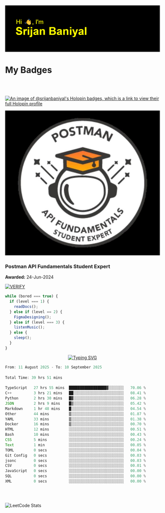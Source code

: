 ![Header](./header.png)

# My Badges

<Br />
<Br />

[![An image of @srijanbaniyal's Holopin badges, which is a link to view their full Holopin profile](https://holopin.me/srijanbaniyal)](https://holopin.io/@srijanbaniyal)

[![Postman API Fundamentals Student Expert](/Postman.jpeg)](https://api.badgr.io/public/assertions/r9BLLy0oTfKJBbkGuDI1zA)

### Postman API Fundamentals Student Expert

**Awarded:** 24-Jun-2024

[![VERIFY](https://img.shields.io/badge/VERIFY-blue)](https://badgecheck.io?url=https%3A%2F%2Fapi.badgr.io%2Fpublic%2Fassertions%2Fr9BLLy0oTfKJBbkGuDI1zA)

```javascript
while (bored === true) {
  if (level === 1) {
    readDocs();
  } else if (level == 2) {
    FigmaDesigning();
  } else if (level === 3) {
    listenMusic();
  } else {
    sleep();
  }
}
```

<p align="center">
  <a href="https://git.io/typing-svg"><img src="https://readme-typing-svg.demolab.com?font=Tilt+Prism&size=30&pause=1000&color=0FF75B&center=true&vCenter=true&width=800&height=80&lines=Time+spent+on+various+Programming+languages" alt="Typing SVG" /></a>
</p>

<!--START_SECTION:waka-->

```TypeScript
From: 11 August 2025 - To: 10 September 2025

Total Time: 39 hrs 51 mins

TypeScript   27 hrs 55 mins  █████████████████▓░░░░░░░   70.06 %
C++          3 hrs 21 mins   ██░░░░░░░░░░░░░░░░░░░░░░░   08.41 %
Python       2 hrs 30 mins   █▓░░░░░░░░░░░░░░░░░░░░░░░   06.28 %
JSON         2 hrs 9 mins    █▒░░░░░░░░░░░░░░░░░░░░░░░   05.42 %
Markdown     1 hr 48 mins    █░░░░░░░░░░░░░░░░░░░░░░░░   04.54 %
Other        44 mins         ▒░░░░░░░░░░░░░░░░░░░░░░░░   01.87 %
YAML         33 mins         ▒░░░░░░░░░░░░░░░░░░░░░░░░   01.38 %
Docker       16 mins         ▒░░░░░░░░░░░░░░░░░░░░░░░░   00.70 %
HTML         12 mins         ░░░░░░░░░░░░░░░░░░░░░░░░░   00.51 %
Bash         10 mins         ░░░░░░░░░░░░░░░░░░░░░░░░░   00.43 %
CSS          5 mins          ░░░░░░░░░░░░░░░░░░░░░░░░░   00.24 %
Text         1 min           ░░░░░░░░░░░░░░░░░░░░░░░░░   00.05 %
TOML         0 secs          ░░░░░░░░░░░░░░░░░░░░░░░░░   00.04 %
Git Config   0 secs          ░░░░░░░░░░░░░░░░░░░░░░░░░   00.03 %
jsonc        0 secs          ░░░░░░░░░░░░░░░░░░░░░░░░░   00.03 %
CSV          0 secs          ░░░░░░░░░░░░░░░░░░░░░░░░░   00.01 %
JavaScript   0 secs          ░░░░░░░░░░░░░░░░░░░░░░░░░   00.00 %
SQL          0 secs          ░░░░░░░░░░░░░░░░░░░░░░░░░   00.00 %
XML          0 secs          ░░░░░░░░░░░░░░░░░░░░░░░░░   00.00 %
```

<!--END_SECTION:waka-->

<Br />
<Br />

![LeetCode Stats](https://leetcard.jacoblin.cool/Srijan-Baniyal?theme=dark&font=Rasa&ext=contest)
